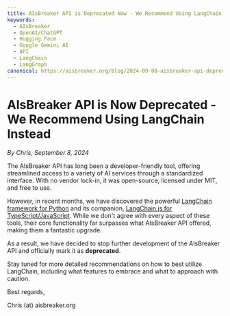 ```yaml
---
title: AIsBreaker API is Deprecated Now - We Recommend Using LangChain Instaed
keywords: 
  - AIsBreaker
  - OpenAI/ChatGPT
  - Hugging Face
  - Google Gemini AI
  - API
  - LangChain
  - LangGraph
canonical: https://aisbreaker.org/blog/2024-09-08-aisbreaker-api-deprecation-langchain-recommendation
---
```


# AIsBreaker API is Now Deprecated - We Recommend Using LangChain Instead
_By Chris, September 8, 2024_

The AIsBreaker API has long been a developer-friendly tool, offering streamlined access to a variety of AI services through a standardized interface. With no vendor lock-in, it was open-source, licensed under MIT, and free to use.

However, in recent months, we have discovered the powerful [LangChain framework for Python](https://github.com/langchain-ai/langchain/) and its companion, [LangChain.js for TypeScript/JavaScript](https://github.com/langchain-ai/langchainjs/). While we don't agree with every aspect of these tools, their core functionality far surpasses what AIsBreaker API offered, making them a fantastic upgrade.

As a result, we have decided to stop further development of the AIsBreaker API and officially mark it as **deprecated**.

Stay tuned for more detailed recommendations on how to best utilize LangChain, including what features to embrace and what to approach with caution.

Best regards,

Chris (at) aisbreaker.org

